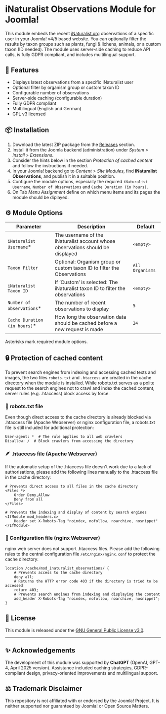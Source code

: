 # iNaturalist Observations Module for Joomla!

This module embeds the recent [iNaturalist.org](https://www.inaturalist.org) observations of a specific user in your Joomla! v4/5 based website. You can optionally filter the results by taxon groups such as plants, fungi & lichens, animals, or a custom taxon (ID needed). The module uses server-side caching to reduce API calls, is fully GDPR compliant, and includes multilingual support.

<!-- ![Example Screenshot](screenshot.png) Optional -->

## 🌿 Features

- Displays latest observations from a specific iNaturalist user
- Optional filter by organism group or custom taxon ID
- Configurable number of observations
- Server-side caching (configurable duration)
- Fully GDPR compliant
- Multilingual (English and German)
- GPL v3 licensed

## 📦 Installation

1. Download the latest ZIP package from the [Releases](https://github.com/AK-CCM/joomla-inaturalist-observations/releases) section.
2. Install it from the Joomla backend (administration) under *System > Install > Extensions*.
3. Consider the hints below in the section *Protection of cached centent* and follow the instructions if needed.
4. In your Joomla! backend go to *Content > Site Modules*, find **iNaturalist Observations**, and publish it in a suitable position.
5. Configure the module options, especially the required `iNaturalist Username`, `Number of Observations` and `Cache Duration (in hours)`.
6. On Tab *Menu Assignment* define on which menu items and its pages the module should be diplayed.

## ⚙️ Module Options

| **Parameter**                | **Description**                                                                | **Default**     |
|------------------------------|--------------------------------------------------------------------------------|-----------------|
| `iNaturalist Username`*      | The username of the iNaturalist account whose observations should be displayed | `<empty>`       |
| `Taxon Filter`               | Optional: Organism group or custom taxon ID to filter the Observations         | `All Organisms` |
| `iNaturalist Taxon ID`       | If ‘Custom’ is selected: The iNaturalist taxon ID to filter the observations   | `<empty>`       |
| `Number of observations`*    | The number of recent observations to display                                   | `5`             |
| `Cache Duration (in hours)`* | How long the observation data should be cached before a new request is made    | `24`            |

Asterisks mark required module options.

## 🔒 Protection of cached content

To prevent search engines from indexing and accessing cached texts and images, the two files `robots.txt` and `.htaccess` are created in the cache directory when the module is installed. While robots.txt serves as a polite request to the search engines not to crawl and index the cached content, server rules (e.g. .htaccess) block access by force.

### 🤖 robots.txt file

Even though direct access to the cache directory is already blocked via .htaccess file (Apache Webserver) or nginx configuration file, a robots.txt file is still included for additional protection:

```
User-agent: *  # The rule applies to all web crawlers
Disallow: /  # Block crawlers from accessing the directory
```

### 🪶 .htaccess file (Apache Webserver)

If the automatic setup of the .htaccess file doesn't work due to a lack of authorisations, please add the following lines manually to the .htaccess file in the cache directory:

```
# Prevents direct access to all files in the cache directory
<Files *>
    Order Deny,Allow
    Deny from all
</Files>

# Prevents the indexing and display of content by search engines
<IfModule mod_headers.c>
    Header set X-Robots-Tag "noindex, nofollow, noarchive, nosnippet"
</IfModule>
```

### 🚀 Configuration file (nginx Webserver)

nginx web server does not support .htaccess files. Please add the following rules to the central configuration file `/etc/nginx/nginx.conf` to protect the cache directory:
```
location /cache/mod_inaturalist_observations/ {
    # Prevents access to the cache directory
    deny all;  
    # Returns the HTTP error code 403 if the directory is tried to be accessed
    return 403;
    # Prevents search engines from indexing and displaying the content
    add_header X-Robots-Tag "noindex, nofollow, noarchive, nosnippet";
}
```

## 📜 License

This module is released under the [GNU General Public License v3.0](https://www.gnu.org/licenses/gpl-3.0.html).

---
## ✨ Acknowledgements

The development of this module was supported by **ChatGPT** (OpenAI, GPT-4, April 2025 version). Assistance included caching strategies, GDPR-compliant design, privacy-oriented improvements and multilingual support.

## ⚖️ Trademark Disclaimer

This repository is not affiliated with or endorsed by the Joomla! Project. It is neither supported nor guaranteed by Joomla! or Open Source Matters.

